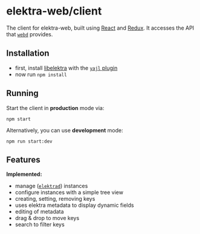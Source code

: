 # elektra-web/client

The client for elektra-web, built using
[React](https://facebook.github.io/react/) and [Redux](http://redux.js.org/). It
accesses the API that [`webd`](../webd/) provides.

## Installation

- first, install [libelektra](http://libelektra.org/) with the [`yajl` plugin](http://tree.libelektra.org/src/plugins/yajl/)
- now run `npm install`

## Running

Start the client in **production** mode via:

```
npm start
```

Alternatively, you can use **development** mode:

```
npm run start:dev
```

## Features

**Implemented:**

- manage ([`elektrad`](../elektrad/)) instances
- configure instances with a simple tree view
- creating, setting, removing keys
- uses elektra metadata to display dynamic fields
- editing of metadata
- drag & drop to move keys
- search to filter keys
